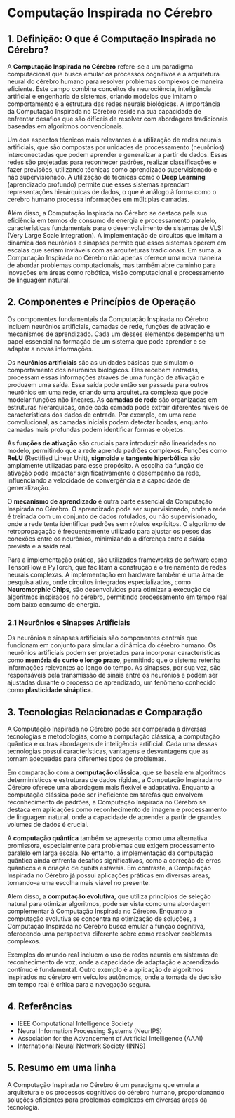 # Computação Inspirada no Cérebro

## 1. Definição: O que é **Computação Inspirada no Cérebro**?
A **Computação Inspirada no Cérebro** refere-se a um paradigma computacional que busca emular os processos cognitivos e a arquitetura neural do cérebro humano para resolver problemas complexos de maneira eficiente. Este campo combina conceitos de neurociência, inteligência artificial e engenharia de sistemas, criando modelos que imitam o comportamento e a estrutura das redes neurais biológicas. A importância da Computação Inspirada no Cérebro reside na sua capacidade de enfrentar desafios que são difíceis de resolver com abordagens tradicionais baseadas em algoritmos convencionais. 

Um dos aspectos técnicos mais relevantes é a utilização de redes neurais artificiais, que são compostas por unidades de processamento (neurônios) interconectadas que podem aprender e generalizar a partir de dados. Essas redes são projetadas para reconhecer padrões, realizar classificações e fazer previsões, utilizando técnicas como aprendizado supervisionado e não supervisionado. A utilização de técnicas como o **Deep Learning** (aprendizado profundo) permite que esses sistemas aprendam representações hierárquicas de dados, o que é análogo à forma como o cérebro humano processa informações em múltiplas camadas.

Além disso, a Computação Inspirada no Cérebro se destaca pela sua eficiência em termos de consumo de energia e processamento paralelo, características fundamentais para o desenvolvimento de sistemas de VLSI (Very Large Scale Integration). A implementação de circuitos que imitam a dinâmica dos neurônios e sinapses permite que esses sistemas operem em escalas que seriam inviáveis com as arquiteturas tradicionais. Em suma, a Computação Inspirada no Cérebro não apenas oferece uma nova maneira de abordar problemas computacionais, mas também abre caminho para inovações em áreas como robótica, visão computacional e processamento de linguagem natural.

## 2. Componentes e Princípios de Operação
Os componentes fundamentais da Computação Inspirada no Cérebro incluem neurônios artificiais, camadas de rede, funções de ativação e mecanismos de aprendizado. Cada um desses elementos desempenha um papel essencial na formação de um sistema que pode aprender e se adaptar a novas informações.

Os **neurônios artificiais** são as unidades básicas que simulam o comportamento dos neurônios biológicos. Eles recebem entradas, processam essas informações através de uma função de ativação e produzem uma saída. Essa saída pode então ser passada para outros neurônios em uma rede, criando uma arquitetura complexa que pode modelar funções não lineares. As **camadas de rede** são organizadas em estruturas hierárquicas, onde cada camada pode extrair diferentes níveis de características dos dados de entrada. Por exemplo, em uma rede convolucional, as camadas iniciais podem detectar bordas, enquanto camadas mais profundas podem identificar formas e objetos.

As **funções de ativação** são cruciais para introduzir não linearidades no modelo, permitindo que a rede aprenda padrões complexos. Funções como **ReLU** (Rectified Linear Unit), **sigmoide** e **tangente hiperbólica** são amplamente utilizadas para esse propósito. A escolha da função de ativação pode impactar significativamente o desempenho da rede, influenciando a velocidade de convergência e a capacidade de generalização.

O **mecanismo de aprendizado** é outra parte essencial da Computação Inspirada no Cérebro. O aprendizado pode ser supervisionado, onde a rede é treinada com um conjunto de dados rotulados, ou não supervisionado, onde a rede tenta identificar padrões sem rótulos explícitos. O algoritmo de retropropagação é frequentemente utilizado para ajustar os pesos das conexões entre os neurônios, minimizando a diferença entre a saída prevista e a saída real.

Para a implementação prática, são utilizados frameworks de software como TensorFlow e PyTorch, que facilitam a construção e o treinamento de redes neurais complexas. A implementação em hardware também é uma área de pesquisa ativa, onde circuitos integrados especializados, como **Neuromorphic Chips**, são desenvolvidos para otimizar a execução de algoritmos inspirados no cérebro, permitindo processamento em tempo real com baixo consumo de energia.

### 2.1 Neurônios e Sinapses Artificiais
Os neurônios e sinapses artificiais são componentes centrais que funcionam em conjunto para simular a dinâmica do cérebro humano. Os neurônios artificiais podem ser projetados para incorporar características como **memória de curto e longo prazo**, permitindo que o sistema retenha informações relevantes ao longo do tempo. As sinapses, por sua vez, são responsáveis pela transmissão de sinais entre os neurônios e podem ser ajustadas durante o processo de aprendizado, um fenômeno conhecido como **plasticidade sináptica**.

## 3. Tecnologias Relacionadas e Comparação
A Computação Inspirada no Cérebro pode ser comparada a diversas tecnologias e metodologias, como a computação clássica, a computação quântica e outras abordagens de inteligência artificial. Cada uma dessas tecnologias possui características, vantagens e desvantagens que as tornam adequadas para diferentes tipos de problemas.

Em comparação com a **computação clássica**, que se baseia em algoritmos determinísticos e estruturas de dados rígidas, a Computação Inspirada no Cérebro oferece uma abordagem mais flexível e adaptativa. Enquanto a computação clássica pode ser ineficiente em tarefas que envolvem reconhecimento de padrões, a Computação Inspirada no Cérebro se destaca em aplicações como reconhecimento de imagem e processamento de linguagem natural, onde a capacidade de aprender a partir de grandes volumes de dados é crucial.

A **computação quântica** também se apresenta como uma alternativa promissora, especialmente para problemas que exigem processamento paralelo em larga escala. No entanto, a implementação da computação quântica ainda enfrenta desafios significativos, como a correção de erros quânticos e a criação de qubits estáveis. Em contraste, a Computação Inspirada no Cérebro já possui aplicações práticas em diversas áreas, tornando-a uma escolha mais viável no presente.

Além disso, a **computação evolutiva**, que utiliza princípios de seleção natural para otimizar algoritmos, pode ser vista como uma abordagem complementar à Computação Inspirada no Cérebro. Enquanto a computação evolutiva se concentra na otimização de soluções, a Computação Inspirada no Cérebro busca emular a função cognitiva, oferecendo uma perspectiva diferente sobre como resolver problemas complexos.

Exemplos do mundo real incluem o uso de redes neurais em sistemas de reconhecimento de voz, onde a capacidade de adaptação e aprendizado contínuo é fundamental. Outro exemplo é a aplicação de algoritmos inspirados no cérebro em veículos autônomos, onde a tomada de decisão em tempo real é crítica para a navegação segura.

## 4. Referências
- IEEE Computational Intelligence Society
- Neural Information Processing Systems (NeurIPS)
- Association for the Advancement of Artificial Intelligence (AAAI)
- International Neural Network Society (INNS)

## 5. Resumo em uma linha
A Computação Inspirada no Cérebro é um paradigma que emula a arquitetura e os processos cognitivos do cérebro humano, proporcionando soluções eficientes para problemas complexos em diversas áreas da tecnologia.